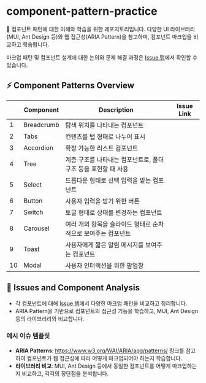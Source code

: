# component-pattern-practice
🧩 컴포넌트 패턴에 대한 이해와 학습을 위한 레포지토리입니다. 다양한 UI 라이브러리(MUI, Ant Design 등)와 웹 접근성(ARIA Pattern)을 참고하며, 컴포넌트 마크업을 비교하고 학습합니다.

마크업 패턴 및 컴포넌트 설계에 대한 논의와 문제 해결 과정은 [Issue 탭](https://github.com/hsskey/component-pattern-practice/issues)에서 확인할 수 있습니다.

## ⚡️ Component Patterns Overview

|   | Component  |  Description  | Issue Link  |
|---|---|---|---|
| 1  | Breadcrumb  | 탐색 위치를 나타내는 컴포넌트 |  |
| 2  | Tabs  | 컨텐츠를 탭 형태로 나누어 표시 |  |
| 3  | Accordion  | 확장 가능한 리스트 컴포넌트 |  |
| 4  | Tree  | 계층 구조를 나타내는 컴포넌트로, 폴더 구조 등을 표현할 때 사용 |  |
| 5  | Select  | 드롭다운 형태로 선택 입력을 받는 컴포넌트 |  |
| 6  | Button  | 사용자 입력을 받기 위한 버튼 |  |
| 7  | Switch  | 토글 형태로 상태를 변경하는 컴포넌트 |  |
| 8  | Carousel  | 여러 개의 항목을 슬라이드 형태로 순차적으로 보여주는 컴포넌트 |  |
| 9  | Toast  | 사용자에게 짧은 알림 메시지를 보여주는 컴포넌트 |  |
| 10  | Modal  | 사용자 인터랙션을 위한 팝업창 |  |

## 📝 Issues and Component Analysis
- 각 컴포넌트에 대해 [Issue 탭](https://github.com/hsskey/component-pattern-practice/issues)에서 다양한 마크업 패턴을 비교하고 정리합니다.
- ARIA Pattern을 기반으로 컴포넌트의 접근성 기능을 학습하고, MUI, Ant Design 등의 라이브러리와 비교합니다.

### 예시 이슈 템플릿
- **ARIA Patterns**: https://www.w3.org/WAI/ARIA/apg/patterns/ 링크를 참고하여 컴포넌트가 웹 접근성에 따라 어떻게 마크업되어야 하는지 학습합니다.
- **라이브러리 비교**: MUI, Ant Design 등에서 동일한 컴포넌트를 어떻게 마크업하는지 비교하고, 각각의 장단점을 분석합니다.

